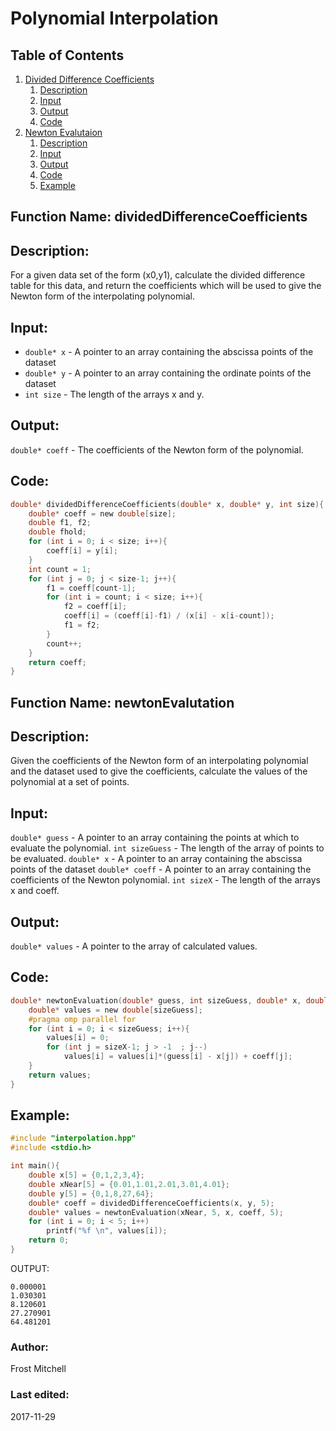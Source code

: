 # Polynomial Interpolation
## Table of Contents
1. [Divided Difference Coefficients](#function-name-dividedDifferenceCoefficients)
    1. [Description](#description)
    2. [Input](#input)
    3. [Output](#output)
    4. [Code](#code)
2. [Newton Evalutaion](#function-name-newtonEvaluation)
    1. [Description](#description-1)
    2. [Input](#input-1)
    3. [Output](#output-1)
    4. [Code](#code-1)
    5. [Example](#example-1)
 
## Function Name: dividedDifferenceCoefficients

## Description:
For a given data set of the form (x0,y1), calculate the divided difference table
for this data, and return the coefficients which will be used to give the Newton
form of the interpolating polynomial.
 
## Input:
*  `double* x` - A pointer to an array containing the abscissa points of the dataset
*  `double* y` - A pointer to an array containing the ordinate points of the dataset
*  `int size` - The length of the arrays x and y.
    
## Output:
`double* coeff` - The coefficients of the Newton form of the polynomial.

## Code:
```c
double* dividedDifferenceCoefficients(double* x, double* y, int size){
    double* coeff = new double[size];
    double f1, f2;
    double fhold;
    for (int i = 0; i < size; i++){
        coeff[i] = y[i];
    }
    int count = 1;
    for (int j = 0; j < size-1; j++){
        f1 = coeff[count-1];
        for (int i = count; i < size; i++){
            f2 = coeff[i];
            coeff[i] = (coeff[i]-f1) / (x[i] - x[i-count]);
            f1 = f2;
        }
        count++;
    }
    return coeff;
}
```


## Function Name: newtonEvalutation

## Description:
Given the coefficients of the Newton form of an interpolating polynomial and the 
dataset used to give the coefficients, calculate the values of the polynomial 
at a set of points.
 
## Input:
`double* guess` - A pointer to an array containing the points at which to evaluate the polynomial.
`int sizeGuess` - The length of the array of points to be evaluated.
`double* x` - A pointer to an array containing the abscissa points of the dataset
`double* coeff` - A pointer to an array containing the coefficients of the Newton polynomial.
`int sizeX` - The length of the arrays x and coeff.
    
## Output:
`double* values` - A pointer to the array of calculated values.

## Code:
```c
double* newtonEvaluation(double* guess, int sizeGuess, double* x, double* coeff, int sizeX){
    double* values = new double[sizeGuess];
    #pragma omp parallel for
    for (int i = 0; i < sizeGuess; i++){
        values[i] = 0;
        for (int j = sizeX-1; j > -1  ; j--)
            values[i] = values[i]*(guess[i] - x[j]) + coeff[j];
    }
    return values;
}
```

## Example:
```c
#include "interpolation.hpp"
#include <stdio.h>

int main(){
    double x[5] = {0,1,2,3,4};
    double xNear[5] = {0.01,1.01,2.01,3.01,4.01};
    double y[5] = {0,1,8,27,64};
    double* coeff = dividedDifferenceCoefficients(x, y, 5);
    double* values = newtonEvaluation(xNear, 5, x, coeff, 5);
    for (int i = 0; i < 5; i++)
        printf("%f \n", values[i]);
    return 0;
}
```
OUTPUT:
```
0.000001
1.030301
8.120601
27.270901
64.481201
```


### Author: 
Frost Mitchell

### Last edited:
2017-11-29
